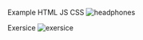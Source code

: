 Example HTML JS CSS
![headphones](https://user-images.githubusercontent.com/11389074/162471909-e2412d6a-e584-4cb0-b2a7-d3e852f92ba5.png)
 
Exersice
![exersice](https://user-images.githubusercontent.com/11389074/162472701-ee1b301d-4847-4386-b897-e28e849c36ab.png)
